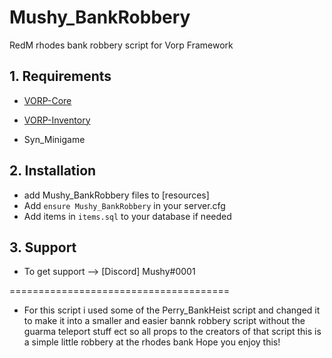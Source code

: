 # Mushy_BankRobbery
RedM rhodes bank robbery script for Vorp Framework

## 1. Requirements

- [VORP-Core](https://github.com/VORPCORE/VORP-Core)

- [VORP-Inventory](https://github.com/VORPCORE/VORP-Inventory)

- Syn_Minigame

## 2. Installation

- add Mushy_BankRobbery files to [resources] 
- Add ```ensure Mushy_BankRobbery``` in your server.cfg
- Add items in ```items.sql``` to your database if needed

## 3. Support
- To get support --> [Discord] Mushy#0001


======================================

- For this script i used some of the Perry_BankHeist script and changed it to make it into a smaller and easier bannk robbery script without the guarma teleport stuff ect so all props to the creators of that script
this is a simple little robbery at the rhodes bank
Hope you enjoy this!